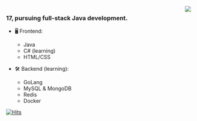 <a href="https://discord.com/users/705665813994012695">
  <img src="[![Discord Presence](https://lanyard-profile-readme.vercel.app/api/373527405752483840
                            )](https://discord.com/users/373527405752483840)" align="right" />
</a>
                                                                                   
### 17, pursuing full-stack Java development.

- 🖥️ Frontend:
  - Java
  - C# (learning)
  - HTML/CSS

- 🛠 Backend (learning):
  - GoLang
  - MySQL & MongoDB
  - Redis
  - Docker

[![Hits](https://hits.seeyoufarm.com/api/count/incr/badge.svg?url=https%3A%2F%2Fgithub.com%2Fvegacodesx&count_bg=%2326C264&title_bg=%23414C88&icon=&icon_color=%23E7E7E7&title=hits&edge_flat=false)](https://hits.seeyoufarm.com)
